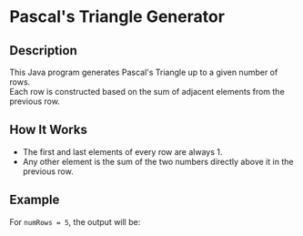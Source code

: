# Pascal's Triangle Generator

## Description
This Java program generates Pascal's Triangle up to a given number of rows.  
Each row is constructed based on the sum of adjacent elements from the previous row.

## How It Works
- The first and last elements of every row are always 1.
- Any other element is the sum of the two numbers directly above it in the previous row.

## Example
For `numRows = 5`, the output will be:

